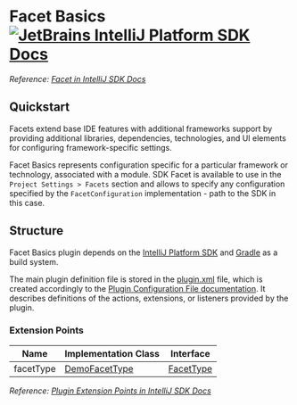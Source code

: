 # Facet Basics [![JetBrains IntelliJ Platform SDK Docs](https://jb.gg/badges/docs.svg)][docs]
*Reference: [Facet in IntelliJ SDK Docs][docs:facet_basics]*

## Quickstart

Facets extend base IDE features with additional frameworks support by providing additional libraries, dependencies,
technologies, and UI elements for configuring framework-specific settings.

Facet Basics represents configuration specific for a particular framework or technology, associated with a module.
SDK Facet is available to use in the `Project Settings > Facets` section and allows to specify any configuration
specified by the `FacetConfiguration` implementation - path to the SDK in this case.

## Structure

Facet Basics
plugin depends on the [IntelliJ Platform SDK][docs] and [Gradle][docs:gradle] as a build system.

The main plugin definition file is stored in the [plugin.xml][file:plugin.xml] file, which is created accordingly
to the [Plugin Configuration File documentation][docs:plugin.xml]. It describes definitions of the actions, extensions,
or listeners provided by the plugin.

### Extension Points

| Name      | Implementation Class                | Interface                  |
| --------- | ----------------------------------- | -------------------------- |
| facetType | [DemoFacetType][file:DemoFacetType] | [FacetType][sdk:FacetType] |

*Reference: [Plugin Extension Points in IntelliJ SDK Docs][docs:ep]*


[docs]: http://www.jetbrains.org/intellij/sdk/docs
[docs:actions]: https://www.jetbrains.org/intellij/sdk/docs/basics/action_system.html
[docs:facet_basics]: https://www.jetbrains.org/intellij/sdk/docs/reference_guide/project_model/facet.html
[docs:ep]: https://www.jetbrains.org/intellij/sdk/docs/basics/plugin_structure/plugin_extension_points.html
[docs:gradle]: https://www.jetbrains.org/intellij/sdk/docs/tutorials/build_system.html
[docs:plugin.xml]: https://www.jetbrains.org/intellij/sdk/docs/basics/plugin_structure/plugin_configuration_file.html

[file:plugin.xml]: ./src/main/resources/META-INF/plugin.xml
[file:DemoFacetType]: ./src/main/java/org/intellij/sdk/facet/DemoFacetType.java

[sdk:FacetType]: https://github.com/JetBrains/intellij-community/blob/master/platform/lang-api/src/com/intellij/facet/FacetType.java
